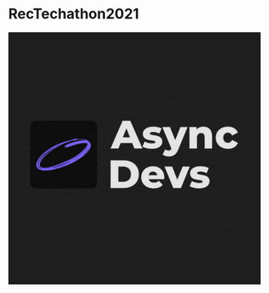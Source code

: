 # RecTechathon2021
![This is an image](https://github.com/sri1711/RecTechathon2021/blob/master/logo_main_1_1.png)

